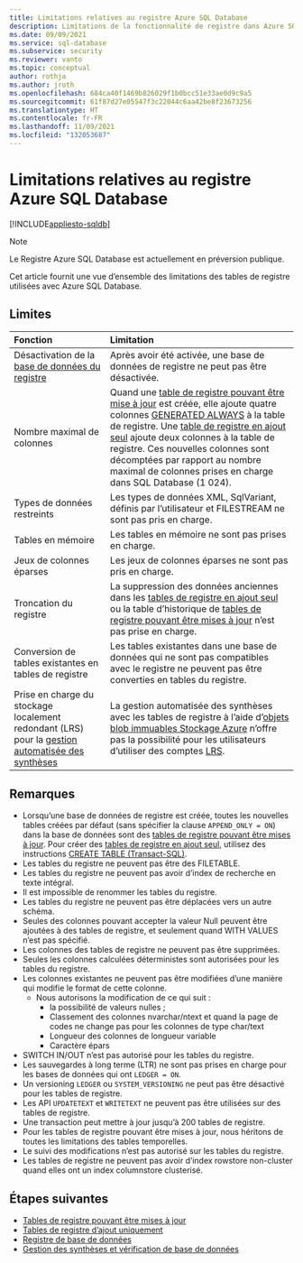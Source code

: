 ```yaml
---
title: Limitations relatives au registre Azure SQL Database
description: Limitations de la fonctionnalité de registre dans Azure SQL Database
ms.date: 09/09/2021
ms.service: sql-database
ms.subservice: security
ms.reviewer: vanto
ms.topic: conceptual
author: rothja
ms.author: jroth
ms.openlocfilehash: 684ca40f1469b826029f1b0bcc51e33ae0d9c9a5
ms.sourcegitcommit: 61f87d27e05547f3c22044c6aa42be8f23673256
ms.translationtype: HT
ms.contentlocale: fr-FR
ms.lasthandoff: 11/09/2021
ms.locfileid: "132053687"
---
```

# <a name="limitations-for-azure-sql-database-ledger"></a>Limitations relatives au registre Azure SQL Database

[!INCLUDE[appliesto-sqldb](../includes/appliesto-sqldb.md)]

> [!NOTE]
> Le Registre Azure SQL Database est actuellement en préversion publique.

Cet article fournit une vue d’ensemble des limitations des tables de registre utilisées avec Azure SQL Database.

## <a name="limitations"></a>Limites

| Fonction | Limitation |
| :--- | :--- |
| Désactivation de la [base de données du registre](ledger-database-ledger.md)   | Après avoir été activée, une base de données de registre ne peut pas être désactivée. |
| Nombre maximal de colonnes | Quand une [table de registre pouvant être mise à jour](ledger-updatable-ledger-tables.md) est créée, elle ajoute quatre colonnes [GENERATED ALWAYS](/sql/t-sql/statements/create-table-transact-sql#generate-always-columns) à la table de registre. Une [table de registre en ajout seul](ledger-append-only-ledger-tables.md) ajoute deux colonnes à la table de registre. Ces nouvelles colonnes sont décomptées par rapport au nombre maximal de colonnes prises en charge dans SQL Database (1 024). |
| Types de données restreints | Les types de données XML, SqlVariant, définis par l’utilisateur et FILESTREAM ne sont pas pris en charge. |
| Tables en mémoire | Les tables en mémoire ne sont pas prises en charge. |
| Jeux de colonnes éparses | Les jeux de colonnes éparses ne sont pas pris en charge. |
| Troncation du registre | La suppression des données anciennes dans les [tables de registre en ajout seul](ledger-append-only-ledger-tables.md) ou la table d’historique de [tables de registre pouvant être mises à jour](ledger-updatable-ledger-tables.md) n’est pas prise en charge. |
| Conversion de tables existantes en tables de registre | Les tables existantes dans une base de données qui ne sont pas compatibles avec le registre ne peuvent pas être converties en tables du registre. |
|Prise en charge du stockage localement redondant (LRS) pour la [gestion automatisée des synthèses](ledger-digest-management-and-database-verification.md) | La gestion automatisée des synthèses avec les tables de registre à l’aide d’[objets blob immuables Stockage Azure](../../storage/blobs/immutable-storage-overview.md) n’offre pas la possibilité pour les utilisateurs d’utiliser des comptes [LRS](../../storage/common/storage-redundancy.md#locally-redundant-storage).|

## <a name="remarks"></a>Remarques

- Lorsqu’une base de données de registre est créée, toutes les nouvelles tables créées par défaut (sans spécifier la clause `APPEND_ONLY = ON`) dans la base de données sont des [tables de registre pouvant être mises à jour](ledger-updatable-ledger-tables.md). Pour créer des [tables de registre en ajout seul](ledger-append-only-ledger-tables.md), utilisez des instructions [CREATE TABLE (Transact-SQL)](/sql/t-sql/statements/create-table-transact-sql).
- Les tables du registre ne peuvent pas être des FILETABLE.
- Les tables du registre ne peuvent pas avoir d’index de recherche en texte intégral.
- Il est impossible de renommer les tables du registre.
- Les tables du registre ne peuvent pas être déplacées vers un autre schéma.
- Seules des colonnes pouvant accepter la valeur Null peuvent être ajoutées à des tables de registre, et seulement quand WITH VALUES n’est pas spécifié.
- Les colonnes des tables de registre ne peuvent pas être supprimées.
- Seules les colonnes calculées déterministes sont autorisées pour les tables du registre.
- Les colonnes existantes ne peuvent pas être modifiées d’une manière qui modifie le format de cette colonne.
  - Nous autorisons la modification de ce qui suit :
    - la possibilité de valeurs nulles ;
    - Classement des colonnes nvarchar/ntext et quand la page de codes ne change pas pour les colonnes de type char/text
    - Longueur des colonnes de longueur variable
    - Caractère épars
- SWITCH IN/OUT n’est pas autorisé pour les tables du registre.
- Les sauvegardes à long terme (LTR) ne sont pas prises en charge pour les bases de données qui ont `LEDGER = ON`.
- Un versioning `LEDGER` ou `SYSTEM_VERSIONING` ne peut pas être désactivé pour les tables de registre.
- Les API `UPDATETEXT` et `WRITETEXT` ne peuvent pas être utilisées sur des tables de registre.
- Une transaction peut mettre à jour jusqu’à 200 tables de registre.
- Pour les tables de registre pouvant être mises à jour, nous héritons de toutes les limitations des tables temporelles.
- Le suivi des modifications n’est pas autorisé sur les tables du registre.
- Les tables de registre ne peuvent pas avoir d’index rowstore non-cluster quand elles ont un index columnstore clusterisé.

## <a name="next-steps"></a>Étapes suivantes

- [Tables de registre pouvant être mises à jour](ledger-updatable-ledger-tables.md)
- [Tables de registre d’ajout uniquement](ledger-append-only-ledger-tables.md)
- [Registre de base de données](ledger-database-ledger.md)
- [Gestion des synthèses et vérification de base de données](ledger-digest-management-and-database-verification.md)